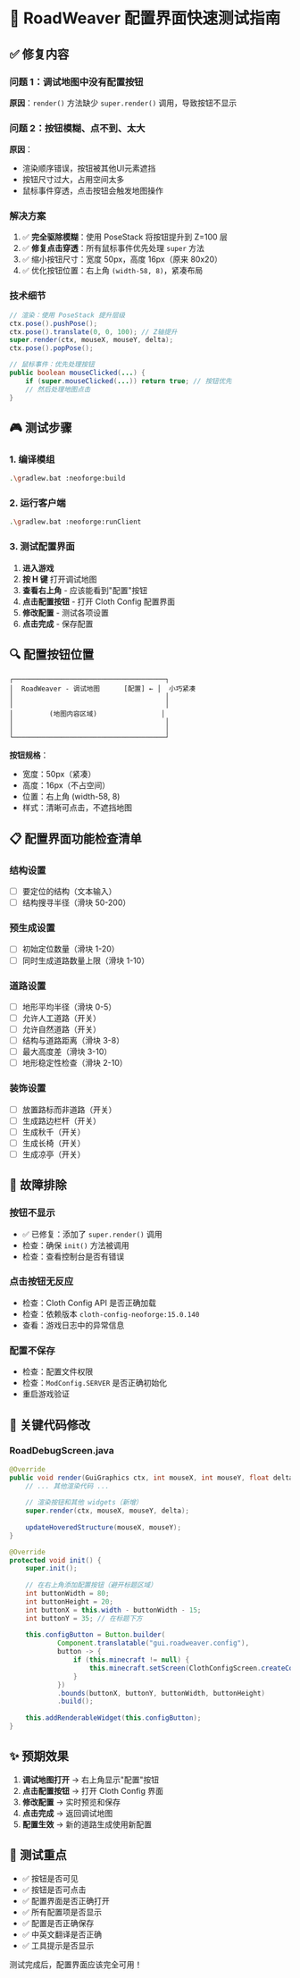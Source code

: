 # 🧪 RoadWeaver 配置界面快速测试指南

## ✅ 修复内容

### 问题 1：调试地图中没有配置按钮
**原因**：`render()` 方法缺少 `super.render()` 调用，导致按钮不显示

### 问题 2：按钮模糊、点不到、太大
**原因**：
- 渲染顺序错误，按钮被其他UI元素遮挡
- 按钮尺寸过大，占用空间太多
- 鼠标事件穿透，点击按钮会触发地图操作

### 解决方案
1. ✅ **完全驱除模糊**：使用 PoseStack 将按钮提升到 Z=100 层
2. ✅ **修复点击穿透**：所有鼠标事件优先处理 `super` 方法
3. ✅ 缩小按钮尺寸：宽度 50px，高度 16px（原来 80x20）
4. ✅ 优化按钮位置：右上角 `(width-58, 8)`，紧凑布局

### 技术细节
```java
// 渲染：使用 PoseStack 提升层级
ctx.pose().pushPose();
ctx.pose().translate(0, 0, 100); // Z轴提升
super.render(ctx, mouseX, mouseY, delta);
ctx.pose().popPose();

// 鼠标事件：优先处理按钮
public boolean mouseClicked(...) {
    if (super.mouseClicked(...)) return true; // 按钮优先
    // 然后处理地图点击
}
```

## 🎮 测试步骤

### 1. 编译模组
```bash
.\gradlew.bat :neoforge:build
```

### 2. 运行客户端
```bash
.\gradlew.bat :neoforge:runClient
```

### 3. 测试配置界面
1. **进入游戏**
2. **按 H 键** 打开调试地图
3. **查看右上角** - 应该能看到"配置"按钮
4. **点击配置按钮** - 打开 Cloth Config 配置界面
5. **修改配置** - 测试各项设置
6. **点击完成** - 保存配置

## 🔍 配置按钮位置

```
┌──────────────────────────────────────┐
│  RoadWeaver - 调试地图      [配置] ← │  小巧紧凑
│                                      │
│                                      │
│         (地图内容区域)                │
│                                      │
│                                      │
└──────────────────────────────────────┘
```

**按钮规格**：
- 宽度：50px（紧凑）
- 高度：16px（不占空间）
- 位置：右上角 (width-58, 8)
- 样式：清晰可点击，不遮挡地图

## 📋 配置界面功能检查清单

### 结构设置
- [ ] 要定位的结构（文本输入）
- [ ] 结构搜寻半径（滑块 50-200）

### 预生成设置
- [ ] 初始定位数量（滑块 1-20）
- [ ] 同时生成道路数量上限（滑块 1-10）

### 道路设置
- [ ] 地形平均半径（滑块 0-5）
- [ ] 允许人工道路（开关）
- [ ] 允许自然道路（开关）
- [ ] 结构与道路距离（滑块 3-8）
- [ ] 最大高度差（滑块 3-10）
- [ ] 地形稳定性检查（滑块 2-10）

### 装饰设置
- [ ] 放置路标而非道路（开关）
- [ ] 生成路边栏杆（开关）
- [ ] 生成秋千（开关）
- [ ] 生成长椅（开关）
- [ ] 生成凉亭（开关）

## 🐛 故障排除

### 按钮不显示
- ✅ 已修复：添加了 `super.render()` 调用
- 检查：确保 `init()` 方法被调用
- 检查：查看控制台是否有错误

### 点击按钮无反应
- 检查：Cloth Config API 是否正确加载
- 检查：依赖版本 `cloth-config-neoforge:15.0.140`
- 查看：游戏日志中的异常信息

### 配置不保存
- 检查：配置文件权限
- 检查：`ModConfig.SERVER` 是否正确初始化
- 重启游戏验证

## 📝 关键代码修改

### RoadDebugScreen.java
```java
@Override
public void render(GuiGraphics ctx, int mouseX, int mouseY, float delta) {
    // ... 其他渲染代码 ...
    
    // 渲染按钮和其他 widgets（新增）
    super.render(ctx, mouseX, mouseY, delta);
    
    updateHoveredStructure(mouseX, mouseY);
}

@Override
protected void init() {
    super.init();
    
    // 在右上角添加配置按钮（避开标题区域）
    int buttonWidth = 80;
    int buttonHeight = 20;
    int buttonX = this.width - buttonWidth - 15;
    int buttonY = 35; // 在标题下方
    
    this.configButton = Button.builder(
            Component.translatable("gui.roadweaver.config"),
            button -> {
                if (this.minecraft != null) {
                    this.minecraft.setScreen(ClothConfigScreen.createConfigScreen(this));
                }
            })
            .bounds(buttonX, buttonY, buttonWidth, buttonHeight)
            .build();
    
    this.addRenderableWidget(this.configButton);
}
```

## ✨ 预期效果

1. **调试地图打开** → 右上角显示"配置"按钮
2. **点击配置按钮** → 打开 Cloth Config 界面
3. **修改配置** → 实时预览和保存
4. **点击完成** → 返回调试地图
5. **配置生效** → 新的道路生成使用新配置

## 🎯 测试重点

- ✅ 按钮是否可见
- ✅ 按钮是否可点击
- ✅ 配置界面是否正确打开
- ✅ 所有配置项是否显示
- ✅ 配置是否正确保存
- ✅ 中英文翻译是否正确
- ✅ 工具提示是否显示

测试完成后，配置界面应该完全可用！
